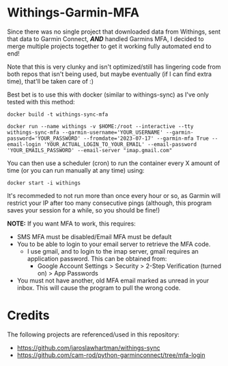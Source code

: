 # Withings-Garmin-MFA

Since there was no single project that downloaded data from Withings, sent that data to Garmin Connect, ***AND*** handled Garmins MFA, I decided to merge multiple projects together to get it working fully automated end to end!

Note that this is very clunky and isn't optimized/still has lingering code from both repos that isn't being used, but maybe eventually (if I can find extra time), that'll be taken care of :)

Best bet is to use this with docker (similar to withings-sync) as I've only tested with this method:

`docker build -t withings-sync-mfa`
```
docker run --name withings -v $HOME:/root --interactive --tty withings-sync-mfa --garmin-username='YOUR_USERNAME' --garmin-password='YOUR_PASSWORD' --fromdate='2023-07-17' --garmin-mfa True --email-login 'YOUR_ACTUAL_LOGIN_TO_YOUR_EMAIL' --email-password 'YOUR_EMAILS_PASSWORD' --email-server "imap.gmail.com"
```

You can then use a scheduler (cron) to run the container every X amount of time (or you can run manually at any time) using:

`docker start -i withings`

It's recommeded to not run more than once every hour or so, as Garmin will restrict your IP after too many consecutive pings (although, this program saves your session for a while, so you should be fine!)

**NOTE:** If you want MFA to work, this requires: 

- SMS MFA must be disabled/Email MFA must be default
- You to be able to login to your email server to retrieve the MFA code.
    - I use gmail, and to login to the imap server, gmail requires an application password. This can be obtained from:
        - Google Account Settings > Security > 2-Step Verification (turned on) > App Passwords
- You must not have another, old MFA email marked as unread in your inbox. This will cause the program to pull the wrong code.

# Credits
The following projects are referenced/used in this repository:

- https://github.com/jaroslawhartman/withings-sync
- https://github.com/cam-rod/python-garminconnect/tree/mfa-login
